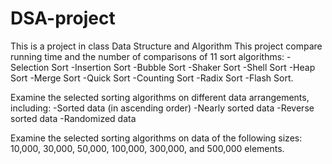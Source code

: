# DSA-project
This is a project in class Data Structure and Algorithm
This project compare running time and the number of comparisons of 11 sort algorithms:
  -Selection Sort
  -Insertion Sort
  -Bubble Sort
  -Shaker Sort
  -Shell Sort
  -Heap Sort
  -Merge Sort
  -Quick Sort
  -Counting Sort
  -Radix Sort
  -Flash Sort.
  
Examine the selected sorting algorithms on different data arrangements, including: 
  -Sorted data (in ascending order)
  -Nearly sorted data
  -Reverse sorted data
  -Randomized data
  
  
Examine the selected sorting algorithms on data of the following sizes: 10,000, 30,000, 50,000, 100,000, 300,000, and 500,000 elements.
